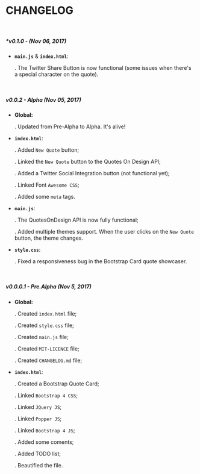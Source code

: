 # CHANGELOG

&nbsp;

##### *v0.1.0 - (Nov 06, 2017)
- **```main.js```** & **```index.html```**:

  . The Twitter Share Button is now functional (some issues when there's a special character on the quote).

&nbsp;

##### v0.0.2 - Alpha (Nov 05, 2017)
- **Global:**

  . Updated from Pre-Alpha to Alpha. It's alive! 
- **```index.html```**:

  . Added ```New Quote``` button;

  . Linked the ```New Quote``` button to the Quotes On Design API;

  . Added a Twitter Social Integration button (not functional yet);

  . Linked Font ```Awesome CSS```;

  . Added some ```meta``` tags.
- **```main.js```**:

  . The QuotesOnDesign API is now fully functional;

  . Added multiple themes support. When the user clicks on the ```New Quote``` button, the theme changes.
- **```style.css```**:
  
  . Fixed a responsiveness bug in the Bootstrap Card quote showcaser.

&nbsp;

##### v0.0.0.1 - Pre.Alpha (Nov 5, 2017)
- **Global:**

  . Created ```ìndex.html``` file;

  . Created ```style.css``` file;

  . Created ```main.js``` file;

  . Created ```MIT-LICENCE``` file;

  . Created ```CHANGELOG.md``` file;
- **```index.html```**:

  . Created a Bootstrap Quote Card;

  . Linked ```Bootstrap 4 CSS```;

  . Linked ```JQuery JS```;

  . Linked ```Popper JS```;

  . Linked ```Bootstrap 4 JS```;

  . Added some coments;

  . Added TODO list;

  . Beautified the file.
